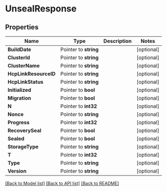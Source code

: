 # UnsealResponse


## Properties

Name | Type | Description | Notes
------------ | ------------- | ------------- | -------------
**BuildDate** | Pointer to **string** |  | [optional] 
**ClusterId** | Pointer to **string** |  | [optional] 
**ClusterName** | Pointer to **string** |  | [optional] 
**HcpLinkResourceID** | Pointer to **string** |  | [optional] 
**HcpLinkStatus** | Pointer to **string** |  | [optional] 
**Initialized** | Pointer to **bool** |  | [optional] 
**Migration** | Pointer to **bool** |  | [optional] 
**N** | Pointer to **int32** |  | [optional] 
**Nonce** | Pointer to **string** |  | [optional] 
**Progress** | Pointer to **int32** |  | [optional] 
**RecoverySeal** | Pointer to **bool** |  | [optional] 
**Sealed** | Pointer to **bool** |  | [optional] 
**StorageType** | Pointer to **string** |  | [optional] 
**T** | Pointer to **int32** |  | [optional] 
**Type** | Pointer to **string** |  | [optional] 
**Version** | Pointer to **string** |  | [optional] 





[[Back to Model list]](../README.md#documentation-for-models) [[Back to API list]](../README.md#documentation-for-api-endpoints) [[Back to README]](../README.md)


